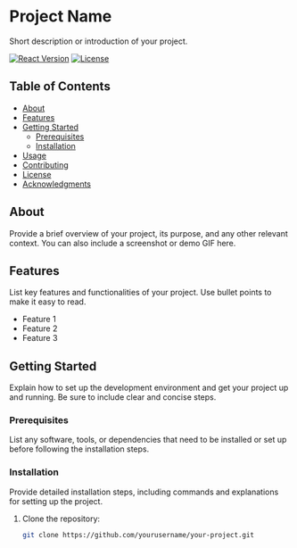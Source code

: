 # Project Name

Short description or introduction of your project.

[![React Version](https://img.shields.io/badge/React-v17.0.2-blue.svg)](https://reactjs.org/)
[![License](https://img.shields.io/badge/License-MIT-yellow.svg)](LICENSE)

## Table of Contents

- [About](#about)
- [Features](#features)
- [Getting Started](#getting-started)
  - [Prerequisites](#prerequisites)
  - [Installation](#installation)
- [Usage](#usage)
- [Contributing](#contributing)
- [License](#license)
- [Acknowledgments](#acknowledgments)

## About

Provide a brief overview of your project, its purpose, and any other relevant context. You can also include a screenshot or demo GIF here.

## Features

List key features and functionalities of your project. Use bullet points to make it easy to read.

- Feature 1
- Feature 2
- Feature 3

## Getting Started

Explain how to set up the development environment and get your project up and running. Be sure to include clear and concise steps.

### Prerequisites

List any software, tools, or dependencies that need to be installed or set up before following the installation steps.

### Installation

Provide detailed installation steps, including commands and explanations for setting up the project.

1. Clone the repository:

   ```bash
   git clone https://github.com/yourusername/your-project.git
 